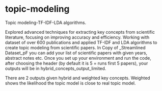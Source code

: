 # topic-modeling
Topic modeling-TF-IDF-LDA algorithms.

Explored advanced techniques for extracting key concepts from scientific literature, focusing on improving accuracy and efficiency. Working with dataset of over 600 publications and applied TF-IDF and LDA algorithms to create topic modeling from scientific papers. In Copy of _Streamlined Dataset_pF you can add your list of scientific papers with given years, abstract notes etc. Once you set up your environment and run the code, after choosing the header (by default it is 5 = runs first 5 papers), your outputs will be in hybrid_concepts_output_limited.

There are 2 outputs given hybrid and weighted key concepts. Weighted shows the likelihood the topic model is close to real topic model.

